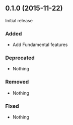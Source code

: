 ## 0.1.0 (2015-11-22)

Initial release

### Added

- Add Fundamental features

### Deprecated

- Nothing

### Removed

- Nothing

### Fixed

- Nothing
